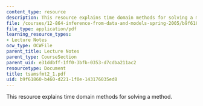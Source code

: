 ```yaml
---
content_type: resource
description: This resource explains time domain methods for solving a method.
file: /courses/12-864-inference-from-data-and-models-spring-2005/b9f61860b460d2211f0e143176035ed8_tsamsfmt2_1.pdf
file_type: application/pdf
learning_resource_types:
- Lecture Notes
ocw_type: OCWFile
parent_title: Lecture Notes
parent_type: CourseSection
parent_uid: e31ddbff-1ff0-3bfb-0353-d7cdba211ac2
resourcetype: Document
title: tsamsfmt2_1.pdf
uid: b9f61860-b460-d221-1f0e-143176035ed8
---
```

This resource explains time domain methods for solving a method.

